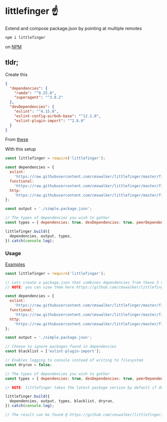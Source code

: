 # littlefinger :point_up:

Extend and compose package.json by pointing at multiple remotes

`npm i littlefinger`

on [NPM](https://www.npmjs.com/package/littlefinger)

## tldr;

Create this

```json
{
  "dependencies": {
    "ramda": "^0.25.0",
    "superagent": "^3.8.2"
  },
  "devDependencies": {
    "eslint": "^4.15.0",
    "eslint-config-airbnb-base": "^12.1.0",
    "eslint-plugin-import": "^2.8.0"
  }
}
```

From [these](https://github.com/cmswalker/littlefinger/tree/master/fixtures)

With this setup

```js
const littlefinger = require('littlefinger');

const dependencies = {
  eslint:
    'https://raw.githubusercontent.com/cmswalker/littlefinger/master/fixtures/remotes-eslint.json',
  functional:
    'https://raw.githubusercontent.com/cmswalker/littlefinger/master/fixtures/remotes-functional.json',
  http:
    'https://raw.githubusercontent.com/cmswalker/littlefinger/master/fixtures/remotes-http.json',
};

const output = './simple.package.json';

// The types of dependencies you wish to gather
const types = { dependencies: true, devDependencies: true, peerDependencies: false };

littlefinger.build({
  dependencies, output, types,
}).catch(console.log);
```

### Usage

[Examples](https://github.com/cmswalker/littlefinger/tree/master/examples)

```js
const littlefinger = require('littlefinger');

// Lets create a package.json that combines dependencies from these 3 remote urls
// NOTE: you can view them here https://github.com/cmswalker/littlefinger/tree/master/fixtures

const dependencies = {
  eslint:
    'https://raw.githubusercontent.com/cmswalker/littlefinger/master/fixtures/remotes-eslint.json',
  functional:
    'https://raw.githubusercontent.com/cmswalker/littlefinger/master/fixtures/remotes-functional.json',
  http:
    'https://raw.githubusercontent.com/cmswalker/littlefinger/master/fixtures/remotes-http.json',
};

const output = './simple.package.json';

// Choose to ignore packages found in dependencies
const blacklist = ['eslint-plugin-import'];

// Enables logging to console instead of writing to filesystem
const dryrun = false;

// The types of dependencies you wish to gather
const types = { dependencies: true, devDependencies: true, peerDependencies: false };

// NOTE: littlefinger takes the latest package version by default if duplicates are found

littlefinger.build({
  dependencies, output, types, blacklist, dryrun,
}).catch(console.log);

// The result can be found @ https://github.com/cmswalker/littlefinger/blob/master/examples/simple.package.json
```